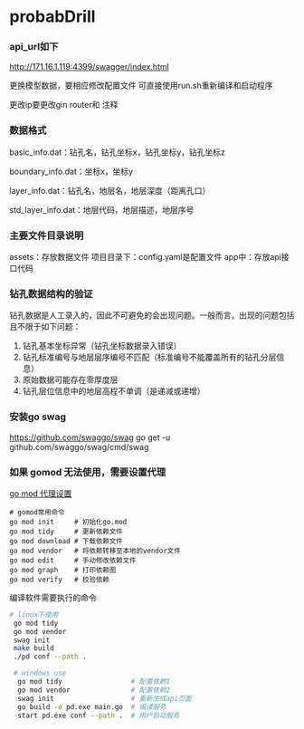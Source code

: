 # probabDrill

### api_url如下

http://171.16.1.119:4399/swagger/index.html

更换模型数据，要相应修改配置文件 可直接使用run.sh重新编译和启动程序

更改ip要更改gin router和 注释

### 数据格式

basic_info.dat：钻孔名，钻孔坐标x，钻孔坐标y，钻孔坐标z

boundary_info.dat：坐标x，坐标y

layer_info.dat：钻孔名，地层名，地层深度（距离孔口）

std_layer_info.dat：地层代码，地层描述，地层序号

### 主要文件目录说明

assets：存放数据文件
项目目录下：config.yaml是配置文件
app中：存放api接口代码

### 钻孔数据结构的验证

钻孔数据是人工录入的，因此不可避免的会出现问题。一般而言，出现的问题包括且不限于如下问题：

1. 钻孔基本坐标异常（钻孔坐标数据录入错误）
2. 钻孔标准编号与地层层序编号不匹配（标准编号不能覆盖所有的钻孔分层信息）
3. 原始数据可能存在零厚度层
4. 钻孔层位信息中的地层高程不单调（是递减或递增）

### 安装go swag

https://github.com/swaggo/swag
go get -u github.com/swaggo/swag/cmd/swag


### 如果 gomod 无法使用，需要设置代理
[go mod 代理设置](https://www.cnblogs.com/tomtellyou/p/13053825.html)
```
# gomod常用命令
go mod init     # 初始化go.mod
go mod tidy     # 更新依赖文件
go mod download # 下载依赖文件
go mod vendor   # 将依赖转移至本地的vendor文件
go mod edit     # 手动修改依赖文件
go mod graph    # 打印依赖图
go mod verify   # 校验依赖
```

编译软件需要执行的命令
``` bash
# linux下使用
 go mod tidy
 go mod vendor
 swag init
 make build
 ./pd conf --path .

 # windows use
  go mod tidy                 # 配置依赖1
  go mod vendor               # 配置依赖2
  swag init                   # 重新生成api页面
  go build -o pd.exe main.go  # 编译服务 
  start pd.exe conf --path .  # 用户启动服务
```
